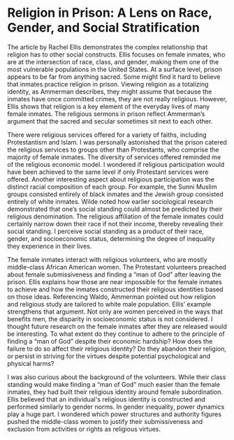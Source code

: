 # Religion in Prison: A Lens on Race, Gender, and Social Stratification

The article by Rachel Ellis demonstrates the complex relationship that religion has to other social constructs. Ellis focuses on female inmates, who are at the intersection of race, class, and gender, making them one of the most vulnerable populations in the United States. At a surface level, prison appears to be far from anything sacred. Some might find it hard to believe that inmates practice religion in prison. Viewing religion as a totalizing identity, as Ammerman describes, they might assume that because the inmates have once committed crimes, they are not really religious. However, Ellis shows that religion is a key element of the everyday lives of many female inmates. The religious sermons in prison reflect Ammerman’s argument that the sacred and secular sometimes sit next to each other. 

There were religious services offered for a variety of faiths, including Protestantism and Islam. I was personally astonished that the prison catered the religious services to groups other than Protestants, who comprise the majority of female inmates. The diversity of services offered reminded me of the religious economic model. I wondered if religious participation would have been achieved to the same level if only Protestant services were offered. Another interesting aspect about religious participation was the distinct racial composition of each group. For example, the Sunni Muslim groups consisted entirely of black inmates and the Jewish group consisted entirely of white inmates. Wilde noted how earlier sociological research demonstrated that one’s social standing could almost be predicted by their religious denomination. The religious affiliation of the female inmates could certainly narrow down their race if not their income, thereby revealing their social standing. I perceive social standing as a product of their race, gender, and socioeconomic status, determining the degree of inequality they experience in their lives. 

The female inmates interact with religious volunteers, who are mostly middle-class African American women. The Protestant volunteers preached about female submissiveness and finding a “man of God” after leaving the prison. Ellis explains how those are near impossible for the female inmates to achieve and how the inmates constructed their religious identities based on those ideas. Referencing Waldo, Ammerman pointed out how religion and religious study  are tailored to white male population. Ellis’ example strengthens that argument. Not only are women perceived in the ways that benefits men, the disparity in socioeconomic status is not considered. I thought future research on the female inmates after they are released would be interesting. To what extent do they continue to adhere to the principle of finding a “man of God” despite their economic hardship? How does the failure to do so affect their religious identity? Do they abandon their religion, or persist in striving for the virtues despite potential psychological and physical harms?

I was also curious about the background of the volunteers. While their class standing would make finding a “man of God” much easier than the female inmates, they had built their religious identity around female subordination. Ellis believed that an individual's religious identity is constructed and performed similarly to gender norms. In gender inequality, power dynamics play a huge part. I wondered which power structures and authority figures pushed the middle-class women to justify their submissiveness and exclusion from activities or rights as religious virtues. 
